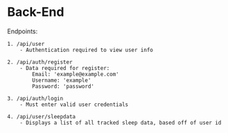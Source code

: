 # Back-End
Endpoints:

    1. /api/user
        - Authentication required to view user info

    2. /api/auth/register
        - Data required for register:
            Email: 'example@example.com'
            Username: 'example'
            Password: 'password'

    3. /api/auth/login
        - Must enter valid user credentials

    4. /api/user/sleepdata
        - Displays a list of all tracked sleep data, based off of user id
